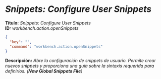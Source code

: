 <!-- Autor: Daniel Benjamin Perez Morales -->
<!-- GitHub: https://github.com/D4nitrix13 -->
<!-- GitLab: https://gitlab.com/D4nitrix13 -->
<!-- Correo electrónico: danielperezdev@proton.me -->

# ***Snippets: Configure User Snippets***

**Título:** *Snippets: Configure User Snippets*  
**ID:** *workbench.action.openSnippets*

```json
{
  "key": "",
  "command": "workbench.action.openSnippets"
}
```

**Descripción:** *Abre la configuración de snippets de usuario. Permite crear nuevos snippets y proporciona una guía sobre la sintaxis requerida para definirlos. (**New Global Snippets File**)*
